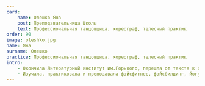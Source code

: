 ```yaml
---
card:
    name: Олешко Яна
    post: Преподавательница Школы
    text: Профессиональная танцовщица, хореограф, телесный практик
order: 90
image: oleshko.jpg
name: Яна
surname: Олешко
practice: Профессиональная танцовщица, хореограф, телесный практик
intro:
    - Окончила Литературный институт им.Горького, перешла от текста к хореографии в 2006 году. В течение 14 лет изучала, практиковала и преподавала в России, Белоруссии, Франции, Германии и Эстонии современный и классический танец, йогу, соматику, гагу. Практик и инструктор Системного фитнеса.
    - Изучала, практиковала и преподавала фэйсфитнес, фэйсбилдинг, йогу для лица, самомассажи в течение 6 лет. Вместе с Антоном Климатом разработала курс «Мимические мышцы и работа с ними по модели Системного фитнеса.
---
```

